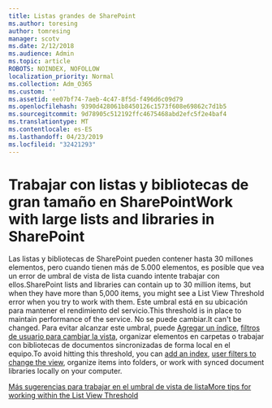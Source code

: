 ```yaml
---
title: Listas grandes de SharePoint
ms.author: toresing
author: tomresing
manager: scotv
ms.date: 2/12/2018
ms.audience: Admin
ms.topic: article
ROBOTS: NOINDEX, NOFOLLOW
localization_priority: Normal
ms.collection: Adm_O365
ms.custom: ''
ms.assetid: ee07bf74-7aeb-4c47-8f5d-f496d6c09d79
ms.openlocfilehash: 9390d428061b8450126c1573f608e69862c7d1b5
ms.sourcegitcommit: 9d78905c512192ffc4675468abd2efc5f2e4baf4
ms.translationtype: MT
ms.contentlocale: es-ES
ms.lasthandoff: 04/23/2019
ms.locfileid: "32421293"
---
```

# <a name="work-with-large-lists-and-libraries-in-sharepoint"></a><span data-ttu-id="0366a-102">Trabajar con listas y bibliotecas de gran tamaño en SharePoint</span><span class="sxs-lookup"><span data-stu-id="0366a-102">Work with large lists and libraries in SharePoint</span></span>

<span data-ttu-id="0366a-103">Las listas y bibliotecas de SharePoint pueden contener hasta 30 millones elementos, pero cuando tienen más de 5.000 elementos, es posible que vea un error de umbral de vista de lista cuando intente trabajar con ellos.</span><span class="sxs-lookup"><span data-stu-id="0366a-103">SharePoint lists and libraries can contain up to 30 million items, but when they have more than 5,000 items, you might see a List View Threshold error when you try to work with them.</span></span> <span data-ttu-id="0366a-104">Este umbral está en su ubicación para mantener el rendimiento del servicio.</span><span class="sxs-lookup"><span data-stu-id="0366a-104">This threshold is in place to maintain performance of the service.</span></span> <span data-ttu-id="0366a-105">No se puede cambiar.</span><span class="sxs-lookup"><span data-stu-id="0366a-105">It can't be changed.</span></span> <span data-ttu-id="0366a-106">Para evitar alcanzar este umbral, puede [Agregar un índice](https://go.microsoft.com/fwlink/?linkid=867784), [filtros de usuario para cambiar la vista](https://go.microsoft.com/fwlink/?linkid=867786), organizar elementos en carpetas o trabajar con bibliotecas de documentos sincronizadas de forma local en el equipo.</span><span class="sxs-lookup"><span data-stu-id="0366a-106">To avoid hitting this threshold, you can [add an index](https://go.microsoft.com/fwlink/?linkid=867784), [user filters to change the view](https://go.microsoft.com/fwlink/?linkid=867786), organize items into folders, or work with synced document libraries locally on your computer.</span></span> 
  
[<span data-ttu-id="0366a-107">Más sugerencias para trabajar en el umbral de vista de lista</span><span class="sxs-lookup"><span data-stu-id="0366a-107">More tips for working within the List View Threshold</span></span>](https://go.microsoft.com/fwlink/?linkid=867787)
  

